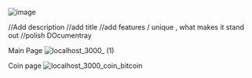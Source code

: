 ![image](https://github.com/andreikennethmoreno/CoinQuest-Crypto/assets/124364969/2683fd41-b6af-4229-b908-0f62e9c55892)

//Add description 
//add title
//add features / unique , what makes it stand out
//polish DOcumentray



Main Page
![localhost_3000_ (1)](https://github.com/andreikennethmoreno/CoinQuest-Crypto/assets/124364969/1a38f4d8-09ff-4ba8-92ca-20600b14e202)

Coin page
![localhost_3000_coin_bitcoin](https://github.com/andreikennethmoreno/CoinQuest-Crypto/assets/124364969/1385a44c-ef36-4762-9c01-7d559fe73196)
